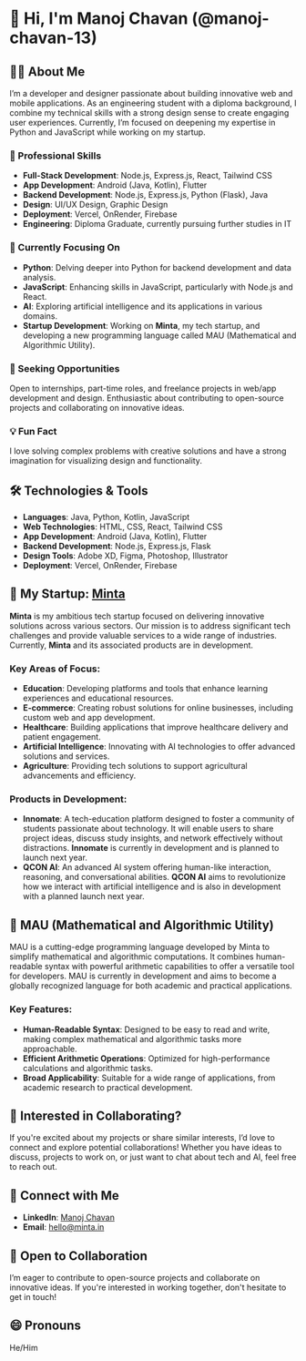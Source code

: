 # 👋 Hi, I'm Manoj Chavan (@manoj-chavan-13)

## 👨‍💻 About Me

I’m a developer and designer passionate about building innovative web and mobile applications. As an engineering student with a diploma background, I combine my technical skills with a strong design sense to create engaging user experiences. Currently, I’m focused on deepening my expertise in Python and JavaScript while working on my startup.

### 🌟 Professional Skills

- **Full-Stack Development**: Node.js, Express.js, React, Tailwind CSS
- **App Development**: Android (Java, Kotlin), Flutter
- **Backend Development**: Node.js, Express.js, Python (Flask), Java
- **Design**: UI/UX Design, Graphic Design
- **Deployment**: Vercel, OnRender, Firebase
- **Engineering**: Diploma Graduate, currently pursuing further studies in IT

### 🌱 Currently Focusing On

- **Python**: Delving deeper into Python for backend development and data analysis.
- **JavaScript**: Enhancing skills in JavaScript, particularly with Node.js and React.
- **AI**: Exploring artificial intelligence and its applications in various domains.
- **Startup Development**: Working on **Minta**, my tech startup, and developing a new programming language called MAU (Mathematical and Algorithmic Utility).

### 💼 Seeking Opportunities

Open to internships, part-time roles, and freelance projects in web/app development and design. Enthusiastic about contributing to open-source projects and collaborating on innovative ideas.

### 💡 Fun Fact

I love solving complex problems with creative solutions and have a strong imagination for visualizing design and functionality.

## 🛠️ Technologies & Tools

- **Languages**: Java, Python, Kotlin, JavaScript
- **Web Technologies**: HTML, CSS, React, Tailwind CSS
- **App Development**: Android (Java, Kotlin), Flutter
- **Backend Development**: Node.js, Express.js, Flask
- **Design Tools**: Adobe XD, Figma, Photoshop, Illustrator
- **Deployment**: Vercel, OnRender, Firebase

## 🚀 My Startup: [Minta](https://minta.in)

**Minta** is my ambitious tech startup focused on delivering innovative solutions across various sectors. Our mission is to address significant tech challenges and provide valuable services to a wide range of industries. Currently, **Minta** and its associated products are in development.

### Key Areas of Focus:
- **Education**: Developing platforms and tools that enhance learning experiences and educational resources.
- **E-commerce**: Creating robust solutions for online businesses, including custom web and app development.
- **Healthcare**: Building applications that improve healthcare delivery and patient engagement.
- **Artificial Intelligence**: Innovating with AI technologies to offer advanced solutions and services.
- **Agriculture**: Providing tech solutions to support agricultural advancements and efficiency.

### Products in Development:
- **Innomate**: A tech-education platform designed to foster a community of students passionate about technology. It will enable users to share project ideas, discuss study insights, and network effectively without distractions. **Innomate** is currently in development and is planned to launch next year.
- **QCON AI**: An advanced AI system offering human-like interaction, reasoning, and conversational abilities. **QCON AI** aims to revolutionize how we interact with artificial intelligence and is also in development with a planned launch next year.

## 🌟 MAU (Mathematical and Algorithmic Utility)

MAU is a cutting-edge programming language developed by Minta to simplify mathematical and algorithmic computations. It combines human-readable syntax with powerful arithmetic capabilities to offer a versatile tool for developers. MAU is currently in development and aims to become a globally recognized language for both academic and practical applications.

### Key Features:
- **Human-Readable Syntax**: Designed to be easy to read and write, making complex mathematical and algorithmic tasks more approachable.
- **Efficient Arithmetic Operations**: Optimized for high-performance calculations and algorithmic tasks.
- **Broad Applicability**: Suitable for a wide range of applications, from academic research to practical development.

## 🤝 Interested in Collaborating?

If you're excited about my projects or share similar interests, I’d love to connect and explore potential collaborations! Whether you have ideas to discuss, projects to work on, or just want to chat about tech and AI, feel free to reach out.

## 💬 Connect with Me

- **LinkedIn**: [Manoj Chavan](https://www.linkedin.com/in/manojchavan1311)
- **Email**: [hello@minta.in](mailto:hello@minta.in)

## 🚀 Open to Collaboration

I’m eager to contribute to open-source projects and collaborate on innovative ideas. If you're interested in working together, don't hesitate to get in touch!

## 😄 Pronouns

He/Him
